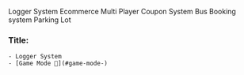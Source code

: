 Logger System
Ecommerce
Multi Player
Coupon System
Bus Booking system
Parking Lot

### Title:
    - Logger System
    - [Game Mode 🚀](#game-mode-)

